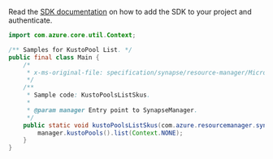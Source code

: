 Read the [SDK documentation](https://github.com/Azure/azure-sdk-for-java/blob/azure-resourcemanager-synapse_1.0.0-beta.3/sdk/synapse/azure-resourcemanager-synapse/README.md) on how to add the SDK to your project and authenticate.

```java
import com.azure.core.util.Context;

/** Samples for KustoPool List. */
public final class Main {
    /*
     * x-ms-original-file: specification/synapse/resource-manager/Microsoft.Synapse/preview/2021-06-01-preview/examples/KustoPoolsListSkus.json
     */
    /**
     * Sample code: KustoPoolsListSkus.
     *
     * @param manager Entry point to SynapseManager.
     */
    public static void kustoPoolsListSkus(com.azure.resourcemanager.synapse.SynapseManager manager) {
        manager.kustoPools().list(Context.NONE);
    }
}
```
